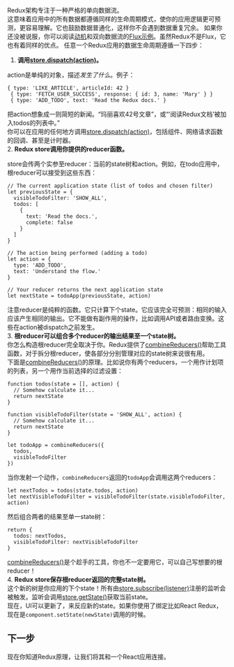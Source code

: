 Redux架构专注于一种严格的单向数据流。  
这意味着应用中的所有数据都遵循同样的生命周期模式，使你的应用逻辑更可预测，更容易理解。它也鼓励数据普通化，这样你不会遇到数据重复冗余。
如果你还没被说服，你可以阅读[动机](https://redux.js.org/introduction/motivation)和双向数据流的[Flux示例](https://medium.com/@dan_abramov/the-case-for-flux-379b7d1982c6)。虽然Redux不是Flux，它也有着同样的优点。
任意一个Redux应用的数据生命周期遵循一下四步：
1. **调用[store.dispatch(action)](https://redux.js.org/api/store#dispatchaction)。**

action是单纯的对象，描述*发生了什么*。例子：
```
{ type: 'LIKE_ARTICLE', articleId: 42 }
 { type: 'FETCH_USER_SUCCESS', response: { id: 3, name: 'Mary' } }
 { type: 'ADD_TODO', text: 'Read the Redux docs.' }
```
把action想象成一则简短的新闻。“玛丽喜欢42号文章”，或“‘阅读Redux文档’被加入todos的列表中。”  
你可以在应用的任何地方调用[store.dispatch(action)](https://redux.js.org/api/store#dispatchaction)，包括组件、网络请求函数的回调、甚至是计时器。  
2. **Redux store调用你提供的reducer函数。**

store会传两个实参至reducer：当前的state树和action。例如，在todo应用中，根reducer可以接受到这些东西：
```
// The current application state (list of todos and chosen filter)
let previousState = {
  visibleTodoFilter: 'SHOW_ALL',
  todos: [
    {
      text: 'Read the docs.',
      complete: false
    }
  ]
}

// The action being performed (adding a todo)
let action = {
  type: 'ADD_TODO',
  text: 'Understand the flow.'
}

// Your reducer returns the next application state
let nextState = todoApp(previousState, action)
```
注意reducer是纯粹的函数。它只计算下个state。它应该完全可预测：相同的输入应该产生相同的输出。它不能做有副作用的操作，比如调用API或者路由变换。这些在action被dispatch之前发生。  
3. **根reducer可以组合多个reducer的输出结果至一个state树。**  
你怎么构造根reducer完全取决于你。Redux提供了[combineReducers()](https://redux.js.org/api/combinereducers)帮助工具函数，对于拆分根reducer，使各部分分别管理对应的state树来说很有用。  
下面是[combineReducers()](https://redux.js.org/api/combinereducers)的原理。比如说你有两个reducers，一个用作计划项的列表，另一个用作当前选择的过滤设置：
```
function todos(state = [], action) {
  // Somehow calculate it...
  return nextState
}

function visibleTodoFilter(state = 'SHOW_ALL', action) {
  // Somehow calculate it...
  return nextState
}

let todoApp = combineReducers({
  todos,
  visibleTodoFilter
})
```
当你发射一个动作，`combineReducers`返回的`todoApp`会调用这两个reducers：
```
let nextTodos = todos(state.todos, action)
let nextVisibleTodoFilter = visibleTodoFilter(state.visibleTodoFilter, action)
```
然后组合两者的结果至单一state树：
```
return {
  todos: nextTodos,
  visibleTodoFilter: nextVisibleTodoFilter
}
```
[combineReducers()](https://redux.js.org/api/combinereducers)是个趁手的工具，你也不一定要用它，可以自己写想要的根reducer！  
4. **Redux store保存根reducer返回的完整state树。**  
这个新的树是你应用的下个state！所有由[store.subscribe(listener)](https://redux.js.org/api/store#subscribelistener)注册的监听会被触发。监听会调用[store.getState()](https://redux.js.org/api/store#getState)获取当前state。  
现在，UI可以更新了，来反应新的state。如果你使用了绑定比如React Redux，现在是`component.setState(newState)`调用的时候。
## 下一步
现在你知道Redux原理，让我们将其和一个React应用连接。
